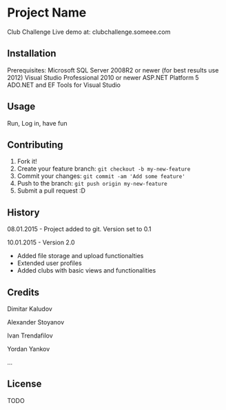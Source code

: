 # Project Name

Club Challenge
Live demo at: clubchallenge.someee.com

## Installation

Prerequisites:
Microsoft SQL Server 2008R2 or newer (for best results use 2012)
Visual Studio Professional 2010 or newer
ASP.NET Platform 5
ADO.NET and EF Tools for Visual Studio

## Usage

Run, Log in, have fun

## Contributing

1. Fork it!
2. Create your feature branch: `git checkout -b my-new-feature`
3. Commit your changes: `git commit -am 'Add some feature'`
4. Push to the branch: `git push origin my-new-feature`
5. Submit a pull request :D

## History

08.01.2015 - Project added to git. Version set to 0.1

10.01.2015 - Version 2.0
* Added file storage and upload functionalties
* Extended user profiles
* Added clubs with basic views and functionalities

## Credits

Dimitar Kaludov

Alexander Stoyanov

Ivan Trendafilov

Yordan Yankov

...

## License

TODO
